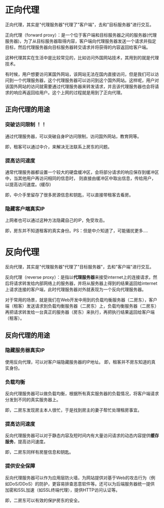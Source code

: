 # 正向代理

正向代理，其实是"代理服务器"代理了"客户端"，去和"目标服务器"进行交互。

正向代理（forward proxy）：是一个位于客户端和目标服务器之间的服务器(代理服务器)，为了从目标服务器取得内容，客户端向代理服务器发送一个请求并指定目标，然后代理服务器向目标服务器转交请求并将获得的内容返回给客户端。

这种代理其实在生活中是比较常见的，比如访问外国网站技术，其用到的就是代理技术。

有时候，用户想要访问某国外网站，该网站无法在国内直接访问，但是我们可以访问到一个代理服务器，这个代理服务器可以访问到这个国外网站。这样呢，用户对该国外网站的访问就需要通过代理服务器来转发请求，并且该代理服务器也会将请求的响应再返回给用户。这个上网的过程就是用到了正向代理。

## 正向代理的用途

### 突破访问限制 ！！

通过代理服务器，可以突破自身IP访问限制，访问国外网站，教育网等。

即，租客可以通过中介，来解决无法联系上房东的问题。

### 提高访问速度

通常代理服务器都设置一个较大的硬盘缓冲区，会将部分请求的响应保存到缓冲区中，当其他用户再访问相同的信息时， 则直接由缓冲区中取出信息，传给用户，以提高访问速度。(缓存)

即，中介手里留存了很多房源信息和钥匙，可以直接带租客去看房。

### 隐藏客户端真实IP

上网者也可以通过这种方法隐藏自己的IP，免受攻击。

即，房东并不知道租客的真实身份。PS：但是中介知道了，可能骚扰更多….

# 反向代理

反向代理，其实是"代理服务器"代理了"目标服务器"，去和"客户端"进行交互。

反向代理（reverse proxy）：是指以**代理服务器**来接受internet上的连接请求，然后将请求转发给内部网络上的服务器，并将从服务器上得到的结果返回给internet上请求连接的客户端，此时代理服务器对外就表现为一个反向代理服务器。

对于常用的场景，就是我们在Web开发中用到的负载均衡服务器（二房东），客户端（租客）发送请求到负载均衡服务器（二房东）上，负载均衡服务器（二房东）再把请求转发给一台真正的服务器（房东）来执行，再把执行结果返回给客户端（租客）。

## 反向代理的用途

### 隐藏服务器真实IP

使用反向代理，可以对客户端隐藏服务器的IP地址。
即，租客并不房东知道的真实身份。

### 负载均衡

反向代理服务器可以做负载均衡，根据所有真实服务器的负载情况，将客户端请求分发到不同的真实服务器上。

即，二房东发现房主本人很忙，于是找到房主的妻子帮忙处理租房事宜。

### 提高访问速度

反向代理服务器可以对于静态内容及短时间内有大量访问请求的动态内容提供**缓存服务**，提高访问速度。

即，二房东同样有房屋信息和钥匙。

### 提供安全保障

反向代理服务器可以作为应用层防火墙，为网站提供对基于Web的攻击行为（例如DoS/DDoS）的防护，更容易排查恶意软件等。还可以为后端服务器统一提供加密和SSL加速（如SSL终端代理），提供HTTP访问认证等。

即，二房东可以有效的保护房东的安全。



